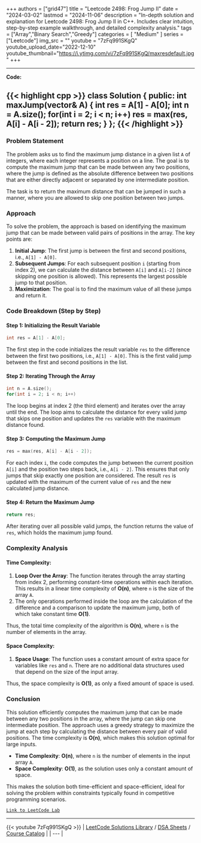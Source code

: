 
+++
authors = ["grid47"]
title = "Leetcode 2498: Frog Jump II"
date = "2024-03-02"
lastmod = "2024-11-06"
description = "In-depth solution and explanation for Leetcode 2498: Frog Jump II in C++. Includes clear intuition, step-by-step example walkthrough, and detailed complexity analysis."
tags = ["Array","Binary Search","Greedy"]
categories = [
    "Medium"
]
series = ["Leetcode"]
img_src = ""
youtube = "7zFq991SKgQ"
youtube_upload_date="2022-12-10"
youtube_thumbnail="https://i.ytimg.com/vi/7zFq991SKgQ/maxresdefault.jpg"
+++



---
**Code:**

{{< highlight cpp >}}
class Solution {
public:
    int maxJump(vector<int>& A) {
        int res = A[1] - A[0];
        int n = A.size();
        for(int i = 2; i < n; i++)
            res = max(res, A[i] - A[i - 2]);
        return res;
    }
};
{{< /highlight >}}
---

### Problem Statement

The problem asks us to find the maximum jump distance in a given list `A` of integers, where each integer represents a position on a line. The goal is to compute the maximum jump that can be made between any two positions, where the jump is defined as the absolute difference between two positions that are either directly adjacent or separated by one intermediate position.

The task is to return the maximum distance that can be jumped in such a manner, where you are allowed to skip one position between two jumps.

### Approach

To solve the problem, the approach is based on identifying the maximum jump that can be made between valid pairs of positions in the array. The key points are:
1. **Initial Jump**: The first jump is between the first and second positions, i.e., `A[1] - A[0]`.
2. **Subsequent Jumps**: For each subsequent position `i` (starting from index 2), we can calculate the distance between `A[i]` and `A[i-2]` (since skipping one position is allowed). This represents the largest possible jump to that position.
3. **Maximization**: The goal is to find the maximum value of all these jumps and return it.

### Code Breakdown (Step by Step)

#### Step 1: Initializing the Result Variable

```cpp
int res = A[1] - A[0];
```

The first step in the code initializes the result variable `res` to the difference between the first two positions, i.e., `A[1] - A[0]`. This is the first valid jump between the first and second positions in the list.

#### Step 2: Iterating Through the Array

```cpp
int n = A.size();
for(int i = 2; i < n; i++)
```

The loop begins at index 2 (the third element) and iterates over the array until the end. The loop aims to calculate the distance for every valid jump that skips one position and updates the `res` variable with the maximum distance found.

#### Step 3: Computing the Maximum Jump

```cpp
res = max(res, A[i] - A[i - 2]);
```

For each index `i`, the code computes the jump between the current position `A[i]` and the position two steps back, i.e., `A[i - 2]`. This ensures that only jumps that skip exactly one position are considered. The result `res` is updated with the maximum of the current value of `res` and the new calculated jump distance.

#### Step 4: Return the Maximum Jump

```cpp
return res;
```

After iterating over all possible valid jumps, the function returns the value of `res`, which holds the maximum jump found.

### Complexity Analysis

#### Time Complexity:
1. **Loop Over the Array**: The function iterates through the array starting from index 2, performing constant-time operations within each iteration. This results in a linear time complexity of **O(n)**, where `n` is the size of the array `A`.
2. The only operations performed inside the loop are the calculation of the difference and a comparison to update the maximum jump, both of which take constant time **O(1)**.

Thus, the total time complexity of the algorithm is **O(n)**, where `n` is the number of elements in the array.

#### Space Complexity:
1. **Space Usage**: The function uses a constant amount of extra space for variables like `res` and `n`. There are no additional data structures used that depend on the size of the input array.
   
Thus, the space complexity is **O(1)**, as only a fixed amount of space is used.

### Conclusion

This solution efficiently computes the maximum jump that can be made between any two positions in the array, where the jump can skip one intermediate position. The approach uses a greedy strategy to maximize the jump at each step by calculating the distance between every pair of valid positions. The time complexity is **O(n)**, which makes this solution optimal for large inputs.

- **Time Complexity**: **O(n)**, where `n` is the number of elements in the input array `A`.
- **Space Complexity**: **O(1)**, as the solution uses only a constant amount of space.

This makes the solution both time-efficient and space-efficient, ideal for solving the problem within constraints typically found in competitive programming scenarios.

[`Link to LeetCode Lab`](https://leetcode.com/problems/frog-jump-ii/description/)

---
{{< youtube 7zFq991SKgQ >}}
| [LeetCode Solutions Library](https://grid47.xyz/leetcode/) / [DSA Sheets](https://grid47.xyz/sheets/) / [Course Catalog](https://grid47.xyz/courses/) |
| --- |
